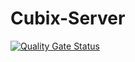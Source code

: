 # Cubix-Server
[![Quality Gate Status](https://sonarcloud.io/api/project_badges/measure?project=CubixMC_Cubix-Server&metric=alert_status)](https://sonarcloud.io/dashboard?id=CubixMC_Cubix-Server)

